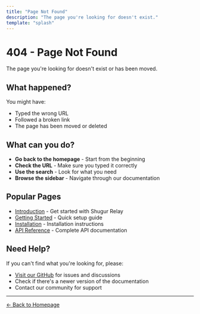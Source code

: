 ```yaml
---
title: "Page Not Found"
description: "The page you're looking for doesn't exist."
template: "splash"
---
```


# 404 - Page Not Found

The page you're looking for doesn't exist or has been moved.

## What happened?

You might have:
- Typed the wrong URL
- Followed a broken link
- The page has been moved or deleted

## What can you do?

- **Go back to the homepage** - Start from the beginning
- **Check the URL** - Make sure you typed it correctly
- **Use the search** - Look for what you need
- **Browse the sidebar** - Navigate through our documentation

## Popular Pages

- [Introduction](/intro) - Get started with Shugur Relay
- [Getting Started](/getting-started) - Quick setup guide
- [Installation](/installation) - Installation instructions
- [API Reference](/api) - Complete API documentation

## Need Help?

If you can't find what you're looking for, please:
- [Visit our GitHub](https://github.com/Shugur-Network/relay) for issues and discussions
- Check if there's a newer version of the documentation
- Contact our community for support

---

[← Back to Homepage](/)
